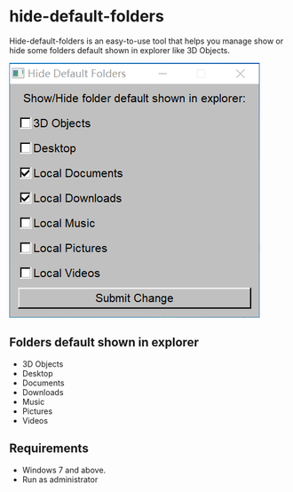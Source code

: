 # hide-default-folders

Hide-default-folders is an easy-to-use tool that helps you manage show or hide some folders default shown in explorer like 3D Objects.

![screenshot.png](screenshots/screenshot.png)

## Folders default shown in explorer

 - 3D Objects
 - Desktop
 - Documents
 - Downloads
 - Music
 - Pictures
 - Videos

## Requirements

 - Windows 7 and above.
 - Run as administrator
